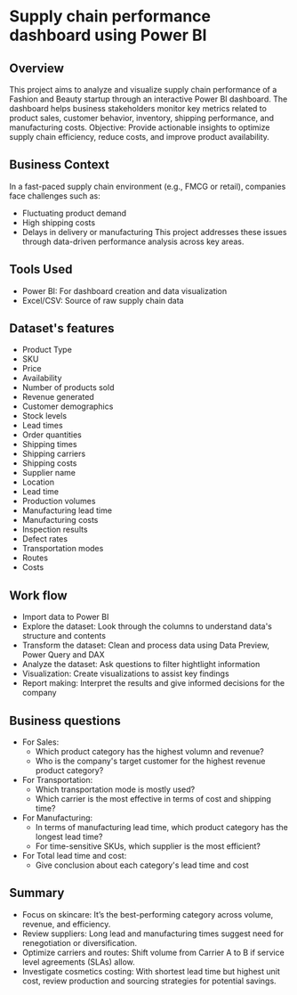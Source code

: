 # Supply chain performance dashboard using Power BI
## Overview
This project aims to analyze and visualize supply chain performance of a Fashion and Beauty startup through an interactive Power BI dashboard. The dashboard helps business stakeholders monitor key metrics related to product sales, customer behavior, inventory, shipping performance, and manufacturing costs.
Objective: Provide actionable insights to optimize supply chain efficiency, reduce costs, and improve product availability.
## Business Context
In a fast-paced supply chain environment (e.g., FMCG or retail), companies face challenges such as:
- Fluctuating product demand
- High shipping costs
- Delays in delivery or manufacturing
This project addresses these issues through data-driven performance analysis across key areas.
## Tools Used
- Power BI: For dashboard creation and data visualization
- Excel/CSV: Source of raw supply chain data
## Dataset's features
- Product Type
- SKU
- Price
- Availability
- Number of products sold
- Revenue generated
- Customer demographics
- Stock levels
- Lead times
- Order quantities
- Shipping times
- Shipping carriers
- Shipping costs
- Supplier name
- Location
- Lead time
- Production volumes
- Manufacturing lead time
- Manufacturing costs
- Inspection results
- Defect rates
- Transportation modes
- Routes
- Costs
## Work flow
- Import data to Power BI
- Explore the dataset: Look through the columns to understand data's structure and contents
- Transform the dataset: Clean and process data using Data Preview, Power Query and DAX
- Analyze the dataset: Ask questions to filter hightlight information
- Visualization: Create visualizations to assist key findings
- Report making: Interpret the results and give informed decisions for the company
## Business questions
- For Sales:
  - Which product category has the highest volumn and revenue?
  - Who is the company's target customer for the highest revenue product category?
- For Transportation:
  - Which transportation mode is mostly used?
  - Which carrier is the most effective in terms of cost and shipping time?
- For Manufacturing:
  - In terms of manufacturing lead time, which product category has the longest lead time?
  - For time-sensitive SKUs, which supplier is the most efficient?
- For Total lead time and cost:
  - Give conclusion about each category's lead time and cost
## Summary
- Focus on skincare: It’s the best-performing category across volume, revenue, and efficiency.
- Review suppliers: Long lead and manufacturing times suggest need for renegotiation or diversification.
- Optimize carriers and routes: Shift volume from Carrier A to B if service level agreements (SLAs) allow.
- Investigate cosmetics costing: With shortest lead time but highest unit cost, review production and sourcing strategies for potential savings.
